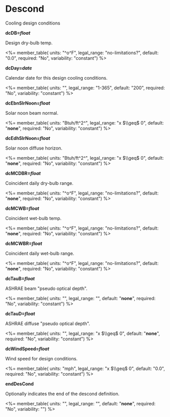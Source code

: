 # Descond

Cooling design conditions

**dcDB=*float***

Design dry-bulb temp.

<%= member_table(
  units: "^o^F",
  legal_range: "no-limitations?",
  default: "0.0",
  required: "No",
  variability: "constant") %>

**dcDay=*date***

Calendar date for this design cooling conditions.

<%= member_table(
  units: "",
  legal_range: "1-365",
  default: "200",
  required: "No",
  variability: "constant") %>

**dcEbnSlrNoon=*float***

Solar noon beam normal.

<%= member_table(
  units: "Btuh/ft^2^",
  legal_range: "x $\\geq$ 0",
  default: "**none**",
  required: "No",
  variability: "constant") %>

**dcEdhSlrNoon=*float***

Solar noon diffuse horizon.

<%= member_table(
  units: "Btuh/ft^2^",
  legal_range: "x $\\geq$ 0",
  default: "**none**",
  required: "No",
  variability: "constant") %>

**dcMCDBR=*float***

Coincident daily dry-bulb range.

<%= member_table(
  units: "^o^F",
  legal_range: "no-limitations?",
  default: "**none**",
  required: "No",
  variability: "constant") %>

**dcMCWB=*float***

Coincident wet-bulb temp.

<%= member_table(
  units: "^o^F",
  legal_range: "no-limitations?",
  default: "**none**",
  required: "No",
  variability: "constant") %>

**dcMCWBR=*float***

Coincident daily wet-bulb range.

<%= member_table(
  units: "^o^F",
  legal_range: "no-limitations?",
  default: "**none**",
  required: "No",
  variability: "constant") %>

**dcTauB=*float***

ASHRAE beam "pseudo optical depth".

<%= member_table(
  units: "",
  legal_range: "",
  default: "**none**",
  required: "No",
  variability: "constant") %>

**dcTauD=*float***

ASHRAE diffuse "pseudo optical depth".

<%= member_table(
  units: "",
  legal_range: "x $\\geq$ 0",
  default: "**none**",
  required: "No",
  variability: "constant") %>

**dcWindSpeed=*float***

Wind speed for design conditions.

<%= member_table(
  units: "mph",
  legal_range: "x $\\geq$ 0",
  default: "0.0",
  required: "No",
  variability: "constant") %>

**endDesCond**

Optionally indicates the end of the descond definition.

<%= member_table(
  units: "",
  legal_range: "",
  default: "**none**",
  required: "No",
  variability: "") %>